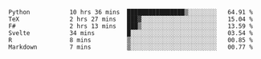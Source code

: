 <!--<p align="center">
  <img width="auto" src ="https://github-readme-stats.vercel.app/api/top-langs/?username=syrkis&layout=compact&hide_border=true&theme=darcula&bg_color=00000000&langs_count=6&hide=jupyter%20notebook,JavaScript,HTML" width = 400>
      <img src ="https://github-readme-streak-stats.herokuapp.com?user=syrkis&theme=darcula&hide_border=true&background=FFFFFF00" width = 400>

</p>-->
<!--START_SECTION:waka-->

```text
Python           10 hrs 36 mins  ████████████████▒░░░░░░░░   64.91 %
TeX              2 hrs 27 mins   ███▓░░░░░░░░░░░░░░░░░░░░░   15.04 %
F#               2 hrs 13 mins   ███▒░░░░░░░░░░░░░░░░░░░░░   13.59 %
Svelte           34 mins         █░░░░░░░░░░░░░░░░░░░░░░░░   03.54 %
R                8 mins          ▒░░░░░░░░░░░░░░░░░░░░░░░░   00.85 %
Markdown         7 mins          ▒░░░░░░░░░░░░░░░░░░░░░░░░   00.77 %
```

<!--END_SECTION:waka-->
